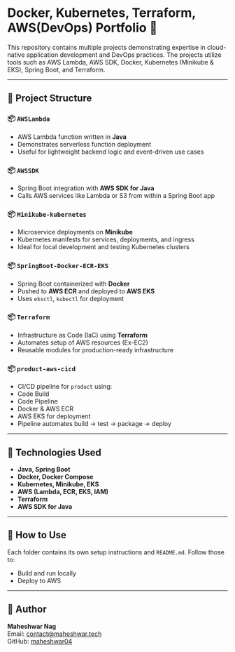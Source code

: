 # Docker, Kubernetes, Terraform, AWS(DevOps) Portfolio 🚀

This repository contains multiple projects demonstrating expertise in cloud-native application development and DevOps practices. The projects utilize tools such as AWS Lambda, AWS SDK, Docker, Kubernetes (Minikube & EKS), Spring Boot, and Terraform.

---

## 📁 Project Structure

### 📦 `AWSLambda`
- AWS Lambda function written in **Java**
- Demonstrates serverless function deployment
- Useful for lightweight backend logic and event-driven use cases

### 📦 `AWSSDK`
- Spring Boot integration with **AWS SDK for Java**
- Calls AWS services like Lambda or S3 from within a Spring Boot app

### 📦 `Minikube-kubernetes`
- Microservice deployments on **Minikube**
- Kubernetes manifests for services, deployments, and ingress
- Ideal for local development and testing Kubernetes clusters

### 📦 `SpringBoot-Docker-ECR-EKS`
- Spring Boot containerized with **Docker**
- Pushed to **AWS ECR** and deployed to **AWS EKS**
- Uses `eksctl`, `kubectl` for deployment

### 📦 `Terraform`
- Infrastructure as Code (IaC) using **Terraform**
- Automates setup of AWS resources (Ex-EC2)
- Reusable modules for production-ready infrastructure

### 📦 `product-aws-cicd`
 - CI/CD pipeline for `product` using:
 - Code Build
 - Code Pipeline
 - Docker & AWS ECR
 - AWS EKS for deployment
 - Pipeline automates build → test → package → deploy

---

## 🧰 Technologies Used

- **Java, Spring Boot**
- **Docker, Docker Compose**
- **Kubernetes, Minikube, EKS**
- **AWS (Lambda, ECR, EKS, IAM)**
- **Terraform**
- **AWS SDK for Java**
---

## 🔧 How to Use

Each folder contains its own setup instructions and `README.md`. Follow those to:
- Build and run locally
- Deploy to AWS
---

## 📌 Author

**Maheshwar Nag**  
Email: contact@maheshwar.tech\
GitHub: [maheshwar04](https://github.com/maheshwar04)


 
